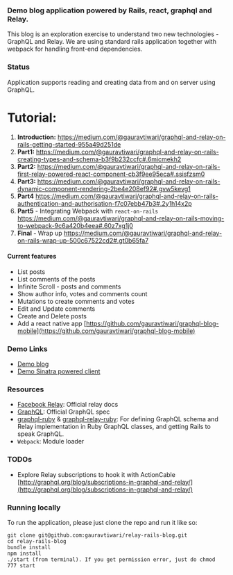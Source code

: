### Demo blog application powered by Rails, react, graphql and Relay.

This blog is an exploration exercise to understand two new technologies - GraphQL and Relay. We are using standard rails application together with webpack for handling front-end dependencies.

### Status
Application supports reading and creating data from and on server using GraphQL.

# Tutorial:
1. **Introduction:** https://medium.com/@gauravtiwari/graphql-and-relay-on-rails-getting-started-955a49d251de
2. **Part1:** https://medium.com/@gauravtiwari/graphql-and-relay-on-rails-creating-types-and-schema-b3f9b232ccfc#.6micmekh2
2. **Part2:**
https://medium.com/@gauravtiwari/graphql-and-relay-on-rails-first-relay-powered-react-component-cb3f9ee95eca#.ssisfzsm0
3. **Part3:**
https://medium.com/@gauravtiwari/graphql-and-relay-on-rails-dynamic-component-rendering-2be4e208ef92#.gvw5kevg1
4. **Part4**
https://medium.com/@gauravtiwari/graphql-and-relay-on-rails-authentication-and-authorisation-f7c07ebb47b3#.2y1h14x2p
4. **Part5** - Integrating Webpack with `react-on-rails`
https://medium.com/@gauravtiwari/graphql-and-relay-on-rails-moving-to-webpack-9c6a420b4eea#.60z7xg1j0
5. **Final** - Wrap up
https://medium.com/@gauravtiwari/graphql-and-relay-on-rails-wrap-up-500c67522cd2#.gt0b65fa7

#### Current features
* List posts
* List comments of the posts
* Infinite Scroll - posts and comments
* Show author info, votes and comments count
* Mutations to create comments and votes
* Edit and Update comments
* Create and Delete posts
* Add a react native app [https://github.com/gauravtiwari/graphql-blog-mobile](https://github.com/gauravtiwari/graphql-blog-mobile)

### Demo Links
* [Demo blog](https://relay-rails-blog.herokuapp.com/)
* [Demo Sinatra powered client](https://github.com/gauravtiwari/graphql-sinatra-erb)

### Resources

* [Facebook Relay](https://facebook.github.io/relay/): Official relay docs
* [GraphQL](http://facebook.github.io/graphql/): Official GraphQL spec
* [graphql-ruby](https://github.com/rmosolgo/graphql-ruby) & [graphql-relay-ruby](https://github.com/rmosolgo/graphql-relay-ruby): For defining GraphQL schema and Relay implementation in Ruby GraphQL classes, and getting Rails to speak GraphQL.
* ```Webpack```: Module loader

### TODOs
* Explore Relay subscriptions to hook it with ActionCable [http://graphql.org/blog/subscriptions-in-graphql-and-relay/](http://graphql.org/blog/subscriptions-in-graphql-and-relay/)

### Running locally
To run the application, please just clone the repo and run it like so:

```
git clone git@github.com:gauravtiwari/relay-rails-blog.git
cd relay-rails-blog
bundle install
npm install
./start (from terminal). If you get permission error, just do chmod 777 start
```
